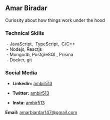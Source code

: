 ## Amar Biradar
Curiosity about how things work under the hood

### Technical Skills
 &nbsp;- JavaScript,&nbsp; TypeScript,&nbsp; C/C++</br>
 &nbsp;- Nodejs, Reactjs</br>
 &nbsp;- Mongodb, PostgreSQL, Prisma<br>
 &nbsp;- Docker, git

### Social Media
- <p><b>Linkedin:</b> <a href="https:/www.linkedin.com/in/ambir513" target="_blank">ambir513</a></p>
- <p><b>Twitter:</b> <a href="https://x.com/ambir513" target="_blank">ambir513</a></p>
- <p><b>Insta:</b> <a href="https://www.instagram.com/ambir513" target="_blank">ambir513</a></p>

<p><b>Email:</b> <a href="mailto:amarbiradar147@gmail.com" target="_blank">amarbiardar147@gmail.com</a></p>
